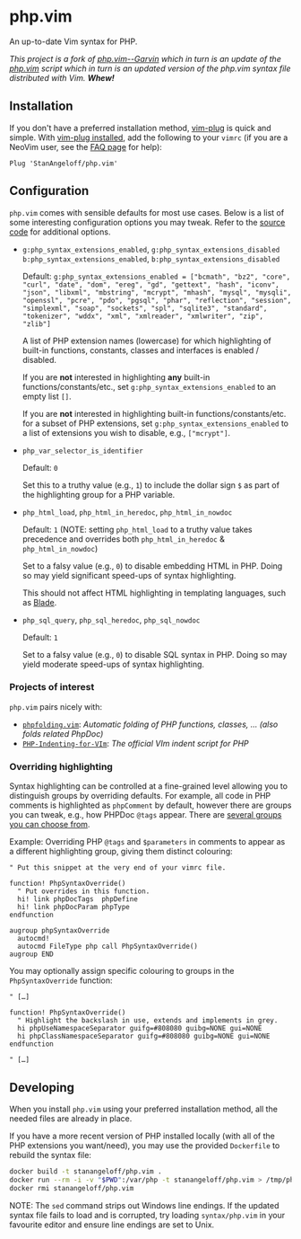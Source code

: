 php.vim
=======

An up-to-date Vim syntax for PHP.

_This project is a fork of [php.vim--Garvin][php.vim-garvin] which in turn is an update of the [php.vim][php.vim-original] script which in turn is an updated version of the php.vim syntax file distributed with Vim. **Whew!**_

Installation
------------

If you don't have a preferred installation method, [vim-plug] is quick and simple. With [vim-plug installed], add the following to your `vimrc` (if you are a NeoVim user, see the [FAQ page][neovim-faq] for help):

```vimscript
Plug 'StanAngeloff/php.vim'
```

Configuration
-------------

`php.vim` comes with sensible defaults for most use cases. Below is a list of some interesting configuration options you may tweak. Refer to the [source code][php.vim-source] for additional options.

- `g:php_syntax_extensions_enabled`, `g:php_syntax_extensions_disabled`  
  `b:php_syntax_extensions_enabled`, `b:php_syntax_extensions_disabled`

  Default: `g:php_syntax_extensions_enabled = ["bcmath", "bz2", "core", "curl", "date", "dom", "ereg", "gd", "gettext", "hash", "iconv", "json", "libxml", "mbstring", "mcrypt", "mhash", "mysql", "mysqli", "openssl", "pcre", "pdo", "pgsql", "phar", "reflection", "session", "simplexml", "soap", "sockets", "spl", "sqlite3", "standard", "tokenizer", "wddx", "xml", "xmlreader", "xmlwriter", "zip", "zlib"]`

  A list of PHP extension names (lowercase) for which highlighting of built-in functions, constants, classes and interfaces is enabled / disabled.

  If you are **not** interested in highlighting **any** built-in functions/constants/etc., set `g:php_syntax_extensions_enabled` to an empty list `[]`.

  If you are **not** interested in highlighting built-in functions/constants/etc. for a subset of PHP extensions, set `g:php_syntax_extensions_enabled` to a list of extensions you wish to disable, e.g., `["mcrypt"]`.

- `php_var_selector_is_identifier`

  Default: `0`

  Set this to a truthy value (e.g., `1`) to include the dollar sign `$` as part of the highlighting group for a PHP variable.

- `php_html_load`, `php_html_in_heredoc`, `php_html_in_nowdoc`

  Default: `1` (NOTE: setting `php_html_load` to a truthy value takes precedence and overrides both `php_html_in_heredoc` & `php_html_in_nowdoc`)

  Set to a falsy value (e.g., `0`) to disable embedding HTML in PHP. Doing so may yield significant speed-ups of syntax highlighting.

  This should not affect HTML highlighting in templating languages, such as [Blade].

- `php_sql_query`, `php_sql_heredoc`, `php_sql_nowdoc`

  Default: `1`

  Set to a falsy value (e.g., `0`) to disable SQL syntax in PHP. Doing so may yield moderate speed-ups of syntax highlighting.

### Projects of interest

`php.vim` pairs nicely with:

- [`phpfolding.vim`](https://github.com/rayburgemeestre/phpfolding.vim): _Automatic folding of PHP functions, classes, … (also folds related PhpDoc)_
- [`PHP-Indenting-for-VIm`](https://github.com/2072/PHP-Indenting-for-VIm): _The official VIm indent script for PHP_

### Overriding highlighting

Syntax highlighting can be controlled at a fine-grained level allowing you to distinguish groups by overriding defaults. For example, all code in PHP comments is highlighted as `phpComment` by default, however there are groups you can tweak, e.g., how PHPDoc `@tags` appear. There are [several groups you can choose from](syntax-groups).

Example: Overriding PHP `@tags` and `$parameters` in comments to appear as a different highlighting group, giving them distinct colouring:

```vimscript
" Put this snippet at the very end of your vimrc file.

function! PhpSyntaxOverride()
  " Put overrides in this function.
  hi! link phpDocTags  phpDefine
  hi! link phpDocParam phpType
endfunction

augroup phpSyntaxOverride
  autocmd!
  autocmd FileType php call PhpSyntaxOverride()
augroup END
```

You may optionally assign specific colouring to groups in the `PhpSyntaxOverride` function:

```vimscript
" […]

function! PhpSyntaxOverride()
  " Highlight the backslash in use, extends and implements in grey.
  hi phpUseNamespaceSeparator guifg=#808080 guibg=NONE gui=NONE
  hi phpClassNamespaceSeparator guifg=#808080 guibg=NONE gui=NONE
endfunction

" […]
```

Developing
----------

When you install `php.vim` using your preferred installation method, all the needed files are already in place.

If you have a more recent version of PHP installed locally (with all of the PHP extensions you want/need), you may use the provided `Dockerfile` to rebuild the syntax file:

```bash
docker build -t stanangeloff/php.vim .
docker run --rm -i -v "$PWD":/var/php -t stanangeloff/php.vim > /tmp/php.vim && cat /tmp/php.vim | sed 's/\x0D$//' > syntax/php.vim
docker rmi stanangeloff/php.vim
```

NOTE: The `sed` command strips out Windows line endings. If the updated syntax file fails to load and is corrupted, try loading `syntax/php.vim` in your favourite editor and ensure line endings are set to Unix.

  [php.vim-garvin]:  https://github.com/vim-scripts/php.vim--Garvin
  [php.vim-original]: http://www.vim.org/scripts/script.php?script_id=2874
  [vim-plug]: https://github.com/junegunn/vim-plug
  [vim-plug installed]: https://github.com/junegunn/vim-plug#installation
  [neovim-faq]: https://github.com/neovim/neovim/wiki/FAQ#where-should-i-put-my-config-vimrc
  [php.vim-source]: https://github.com/StanAngeloff/php.vim/blob/master/syntax/php.vim#L35
  [Blade]: https://github.com/jwalton512/vim-blade
  [syntax-groups]: https://github.com/StanAngeloff/php.vim/blob/41c36f7f/syntax/php.vim#L804
